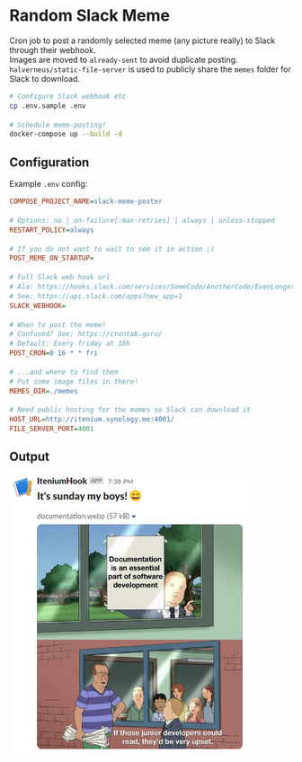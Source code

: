 Random Slack Meme
=================

Cron job to post a randomly selected meme (any picture really) to Slack through their webhook.  
Images are moved to `already-sent` to avoid duplicate posting.
`halverneus/static-file-server` is used to publicly share the `memes` folder for Slack to download.


```sh
# Configure Slack webhook etc
cp .env.sample .env

# Schedule meme-posting!
docker-compose up --build -d
```


Configuration
-------------

Example `.env` config:

```ini
COMPOSE_PROJECT_NAME=slack-meme-poster

# Options: no | on-failure[:max-retries] | always | unless-stopped
RESTART_POLICY=always

# If you do not want to wait to see it in action ;)
POST_MEME_ON_STARTUP=

# Full Slack web hook url
# Ala: https://hooks.slack.com/services/SomeCode/AnotherCode/EvenLongerCode
# See: https://api.slack.com/apps?new_app=1
SLACK_WEBHOOK=

# When to post the meme!
# Confused? See: https://crontab.guru/
# Default: Every friday at 16h
POST_CRON=0 16 * * fri

# ...and where to find them
# Put some image files in there!
MEMES_DIR=./memes

# Need public hosting for the memes so Slack can download it
HOST_URL=http://itenium.synology.me:4001/
FILE_SERVER_PORT=4001
```


Output
------

![Example Slack output](example-slack-post.png "Example Slack output")
